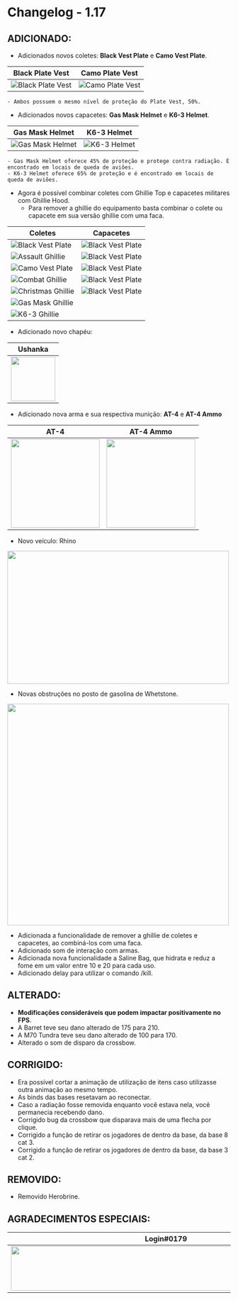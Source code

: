 # Changelog - 1.17

## **ADICIONADO**:
- Adicionados novos coletes: **Black Vest Plate** e **Camo Vest Plate**.

| Black Plate Vest | Camo Plate Vest |
|------------------|-----------------|
| ![Black Plate Vest](https://i.imgur.com/u1H6tBl.png) | ![Camo Plate Vest](https://i.imgur.com/Sxs6K7g.png)
	- Ambos possuem o mesmo nível de proteção do Plate Vest, 50%.
- Adicionados novos capacetes: **Gas Mask Helmet** e **K6-3 Helmet**.

| Gas Mask Helmet | K6-3 Helmet |
|-----------------|-------------|
| ![Gas Mask Helmet](https://i.imgur.com/KULteIc.png) | ![K6-3 Helmet](https://i.imgur.com/MmksPU2.png)
	- Gas Mask Helmet oferece 45% de proteção e protege contra radiação. É encontrado em locais de queda de aviões.
  	- K6-3 Helmet oferece 65% de proteção e é encontrado em locais de queda de aviões.
- Agora é possível combinar coletes com Ghillie Top e capacetes militares com Ghillie Hood.
  - Para remover a ghillie do equipamento basta combinar o colete ou capacete em sua versão ghillie com uma faca.

| Coletes | Capacetes |
|---------|----------|
| ![Black Vest Plate](https://imgur.com/RrUGXlR.png) | ![Black Vest Plate](https://i.imgur.com/jLEnMdq.png)
| ![Assault Ghillie](https://imgur.com/DTzZjzg.png) | ![Black Vest Plate](https://i.imgur.com/PX3gSdg.png)
| ![Camo Vest Plate](https://imgur.com/1eLrtuL.png) | ![Black Vest Plate](https://i.imgur.com/Ni4lpBP.png)
| ![Combat Ghillie](https://imgur.com/VGTfO6U.png) |![Black Vest Plate](https://i.imgur.com/M8PoGDU.png)
| ![Christmas Ghillie](https://imgur.com/F6FdMCO.png) | ![Black Vest Plate](https://i.imgur.com/S6QAqWs.png)
| ![Gas Mask Ghillie](https://imgur.com/14aHQ3k.png) | 
| ![K6-3 Ghillie](https://imgur.com/9bhUjsg.png) | 

- Adicionado novo chapéu:

| Ushanka |
|---------|
| <img src="https://i.imgur.com/aBDGc4L.png" width=100 /> |



- Adicionado nova arma e sua respectiva munição: **AT-4** e **AT-4 Ammo**

| AT-4 | AT-4 Ammo|
|------|----------|
| <img src="https://i.imgur.com/ttoRTYG.png" width=200 height=200 /> |  <img src="https://i.imgur.com/B8aFsc0.png" width=200 /> |

- Novo veículo: Rhino

<img src="https://media.discordapp.net/attachments/838800628763066398/1091801650278182992/image.png" width=500 height=300 />

- Novas obstruções no posto de gasolina de Whetstone.

<img src="https://i.imgur.com/XizcRXI.png" width=500 />

- Adicionada a funcionalidade de remover a ghillie de coletes e capacetes, ao combiná-los com uma faca.
- Adicionado som de interação com armas.
- Adicionada nova funcionalidade a Saline Bag, que hidrata e reduz a fome em um valor entre 10 e 20 para cada uso. 
- Adicionado delay para utilizar o comando /kill.

## **ALTERADO**:
- **Modificações consideráveis que podem impactar positivamente no FPS**.
- A Barret teve seu dano alterado de 175 para 210.
- A M70 Tundra teve seu dano alterado de 100 para 170.
- Alterado o som de disparo da crossbow.

## **CORRIGIDO**:
- Era possível cortar a animação de utilização de itens caso utilizasse outra animação ao mesmo tempo.
- As binds das bases resetavam ao reconectar.
- Caso a radiação fosse removida enquanto você estava nela, você permanecia recebendo dano.
- Corrigido bug da crossbow que disparava mais de uma flecha por clique.
- Corrigido a função de retirar os jogadores de dentro da base, da base 8 cat 3.
- Corrigido a função de retirar os jogadores de dentro da base, da base 3 cat 2.

## **REMOVIDO**:
- Removido Herobrine.

## **AGRADECIMENTOS ESPECIAIS**:
| Login#0179 | Surfista#2160 | Duckzinn#9307 | Castro#1519 | gordin#4052 | LeaozinDoJ5#6989 | Realone2#5469 |
|------------|---------------|---------------|-------------|-------------|------------------|---------------|
| <img src="https://images-ext-1.discordapp.net/external/Mdlwopbc1xm6ujFL3hReSk0MG1w2Z2QEdPTRIqcQ8YY/%3Fsize%3D2048/https/cdn.discordapp.com/avatars/1020163169898991636/a44fecd63badd523632fe0c35845ca66.png" width=700 height=100 /> | <img src="https://images-ext-2.discordapp.net/external/Vud5Tf4NIVNMyjGUrKoYCyHlvc0IddE6I_FJsIOihyg/%3Fsize%3D2048/https/cdn.discordapp.com/avatars/466595501190414346/3d6e267f963ed485dfd67dea15e81f9e.png" width=700 height=100 /> |  <img src="https://images-ext-2.discordapp.net/external/q5OYXFyjow06Uc-1hLeluLmHB4eNnqOGGmy3YNIGQQE/%3Fsize%3D2048/https/cdn.discordapp.com/avatars/578766393579929601/ba79d3ea3c7067a9e5d97e9d1b6a19a0.png" width=700 height=100 /> |  <img src="https://images-ext-2.discordapp.net/external/scRG_qV4q7ocqAAaXHvksCqirDm1OUEO47ynVK9XYRo/%3Fsize%3D2048/https/cdn.discordapp.com/avatars/245336880755769345/00b2c7468c6666f19017ff6039d2f37c.webp" width=700 height=100 /> |  <img src="https://images-ext-2.discordapp.net/external/YZ4niUeXQE9N6JF0tuCuc1N6MBq3UKd2FTl_DOb-EV8/%3Fsize%3D2048/https/cdn.discordapp.com/avatars/937502177805619230/2ca04259f4df86a75e640cee9554309b.webp" width=700 height=100 /> | <img src="https://images-ext-2.discordapp.net/external/Ens7Z-iPFu-cGRETylWqQJY4-K0j2DIlHhaVSxaNESs/%3Fsize%3D2048/https/cdn.discordapp.com/avatars/991893888589627494/833dfcd7693814dc2f05dc61c9fc5e5b.webp" width=130 height=100 /> | <img src="https://images-ext-1.discordapp.net/external/AKNE6QOtJvTtGN-uERVgi4YXposy_CJZmsenHeKSUkM/%3Fsize%3D2048/https/cdn.discordapp.com/avatars/411174649787973644/f62b53de2a61469c8c19d565d7800dc9.webp?width=676&height=676" width=130 height=100 /> |
